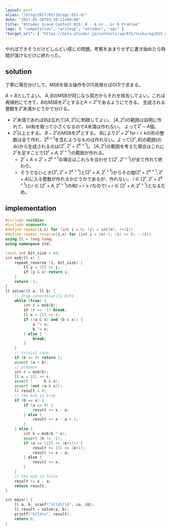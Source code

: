 ```yaml
---
layout: post
alias: "/blog/2017/05/28/agc-015-d/"
date: "2017-05-28T03:30:11+09:00"
title: "AtCoder Grand Contest 015: D - A or...or B Problem"
tags: [ "competitive", "writeup", "atcoder", "agc" ]
"target_url": [ "https://beta.atcoder.jp/contests/agc015/tasks/agc015_d" ]
---
```


やればできそうだけどしんどい感じの問題。考察をあまりせずに書き始めたら時間が溶けるだけに終わった。

## solution

丁寧に場合分けして、MSBを取る操作を$O(1)$見做せば$O(1)$で求まる。

$A \lt B$としてよい。
$A, B$のMSBが同じなら両方からそれを除去してよい。これは再帰的にできて、$B$のMSBを$2^r$とすると$A \lt 2^r$であるようにできる。
生成される整数を$2^r$未満かどうかで分ける。

-   $2^r$未満であれば$B$は忘れて$[A, 2^r)$に制限してよい。
    $[A, 2^r)$の範囲は自明に作れて、bit和を取って小さくなるので$A$未満は作れない。
    よって$2^r - A$個。
-   $2^r$以上とする。
    $B - 2^r$のMSBを$2^k$とする。
    $B$により$2^r + 2^i$ for $i \lt k$の形の整数は全て作れ、$2^{k+1}$を含むようなものは作れない。よって$[2^r, B]$の範囲(のみ)から生成されるのは$[2^r, 2^r + 2^{k+1})$。
    $[A, 2^r)$の範囲を考えた場合はこれに$2^r$を足すことで$[2^r + A, 2^{r+1})$の範囲が作れる。
    -   $2^r + A \le 2^r + 2^{k+1}$の場合はこれらを合わせて$[2^r, 2^{r+1})$が全て作れて終わり。
    -   そうでないとき$[2^r, 2^r + 2^{k+1})$と$[2^r + A, 2^{r+1})$からその間$[2^r + 2^{k+1}, 2^r+A)$に入る整数が作れるかどうかであるが、作れない。
        $l \in [2^r, 2^r + 2^{k+1})$と$r \in [2^r + A, 2^{r+1})$の和$l + r \ge r$なので$l + r \in [2^r + A, 2^{r+1})$となるため。

## implementation

``` c++
#include <cstdio>
#include <cassert>
#define repeat(i,n) for (int i = 0; (i) < int(n); ++(i))
#define repeat_reverse(i,n) for (int i = (n)-1; (i) >= 0; --(i))
using ll = long long;
using namespace std;

const int bit_size = 60;
int msb(ll x) {
    repeat_reverse (i, bit_size) {
        ll y = 1ll << i;
        if (y & x) return i;
    }
    return -1;
}
ll solve(ll a, ll b) {
    // drop unnecessarily bits
    while (true) {
        int r = msb(b);
        if (r == -1) break;
        ll x = 1ll << r;
        if ((a & x) and (b & x)) {
            a ^= x;
            b ^= x;
        } else {
            break;
        }
    }
    // trivial case
    if (b == 0) return 1;
    assert (a < b);
    // prepare
    int r = msb(b);
    ll x = 1ll << r;
    assert (     b & x);
    assert (not (a & x));
    ll result = 0;
    // the msb is true
    if (b == x) {
        if (a == 0) {
            result += x - a;
        } else {
            result += x - a + 1;
        }
    } else {
        int k = msb(b ^ x);
        assert (k != -1);
        if (a >= (1ll << (k+1))) {
            result += 1ll << (k+1);
            result += x - a;
        } else {
            result += x;
        }
    }
    // the msb is false
    result += x - a;
    return result;
}

int main() {
    ll a, b; scanf("%lld%lld", &a, &b);
    ll result = solve(a, b);
    printf("%lld\n", result);
    return 0;
}
```

